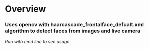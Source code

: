 # Overview
### Uses opencv with haarcascade_frontalface_defualt.xml algorithm to detect faces from images and live camera
*Run with cmd line to see usage*
